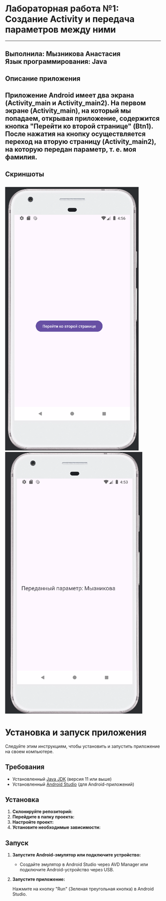 # Лабораторная работа №1: Создание Activity и передача параметров между ними
---
Выполнила: **Мызникова Анастасия**  
Язык программирования: **Java**
---
## Описание приложения

Приложение Android имеет два экрана (Activity_main и Activity_main2).
На первом экране (Activity_main), на который мы попадаем, открывая приложение, содержится кнопка "Перейти ко второй странице" (Btn1). После нажатия на кнопку осуществляется переход на вторую страницу (Activity_main2), на которую передан параметр, т. е. моя фамилия.
---
## Скриншоты

![Скриншот страницы 1](screenshots/screen1.png)
![Скриншот страницы 2](screenshots/screen2.png)
---
# Установка и запуск приложения

Следуйте этим инструкциям, чтобы установить и запустить приложение на своем компьютере.

## Требования

- Установленный [Java JDK](https://www.oracle.com/java/technologies/javase-jdk11-downloads.html) (версия 11 или выше)
- Установленный [Android Studio](https://developer.android.com/studio) (для Android-приложений)

## Установка

1. **Склонируйте репозиторий:**
2. **Перейдите в папку проекта:**
3. **Настройте проект:**
4. **Установите необходимые зависимости:**

## Запуск

1. **Запустите Android-эмулятор или подключите устройство:**
    - Создайте эмулятор в Android Studio через AVD Manager или подключите Android-устройство через USB.

2. **Запустите приложение:**

   Нажмите на кнопку "Run" (Зеленая треугольная кнопка) в Android Studio.